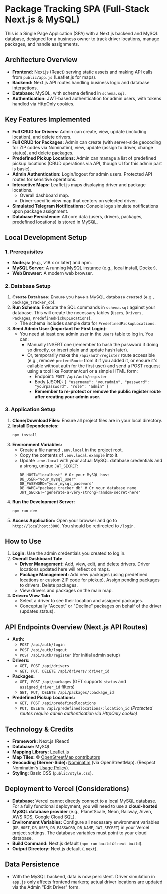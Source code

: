 # Package Tracking SPA (Full-Stack Next.js & MySQL)

This is a Single Page Application (SPA) with a Next.js backend and MySQL database, designed for a business owner to track driver locations, manage packages, and handle assignments.

## Architecture Overview

*   **Frontend:** Next.js (React) serving static assets and making API calls from `public/app.js` (Leaflet.js for maps).
*   **Backend:** Next.js API routes handling business logic and database interactions.
*   **Database:** MySQL, with schema defined in `schema.sql`.
*   **Authentication:** JWT-based authentication for admin users, with tokens handled via HttpOnly cookies.

## Key Features Implemented
*   **Full CRUD for Drivers:** Admin can create, view, update (including location), and delete drivers.
*   **Full CRUD for Packages:** Admin can create (with server-side geocoding for ZIP codes via Nominatim), view, update (assign to driver, change status), and delete packages.
*   **Predefined Pickup Locations:** Admin can manage a list of predefined pickup locations (CRUD operations via API, though UI for this admin part is basic).
*   **Admin Authentication:** Login/logout for admin users. Protected API routes for sensitive operations.
*   **Interactive Maps:** Leaflet.js maps displaying driver and package locations.
    *   Overall dashboard map.
    *   Driver-specific view map that centers on selected driver.
*   **Simulated Telegram Notifications:** Console logs simulate notifications upon package assignment.
*   **Database Persistence:** All core data (users, drivers, packages, predefined locations) is stored in MySQL.

## Local Development Setup

### 1. Prerequisites
*   **Node.js:** (e.g., v18.x or later) and npm.
*   **MySQL Server:** A running MySQL instance (e.g., local install, Docker).
*   **Web Browser:** A modern web browser.

### 2. Database Setup
1.  **Create Database:** Ensure you have a MySQL database created (e.g., `package_tracker_db`).
2.  **Run Schema:** Execute the SQL commands in `schema.sql` against your database. This will create the necessary tables (`Users`, `Drivers`, `Packages`, `PredefinedPickupLocations`).
    *   The schema includes sample data for `PredefinedPickupLocations`.
3.  **Seed Admin User (Important for First Login):**
    *   You need at least one admin user in the `Users` table to log in. You can:
        *   Manually INSERT one (remember to hash the password if doing so directly, or insert plain and update hash later).
        *   Or, temporarily make the `/api/auth/register` route accessible (e.g., remove `protectRoute` from it if you added it, or ensure it's callable without auth for the first user) and send a POST request using a tool like Postman/curl or a simple HTML form:
            *   Endpoint: `POST /api/auth/register`
            *   Body (JSON): `{ "username": "youradmin", "password": "yourpassword", "role": "admin" }`
            *   **Remember to re-protect or remove the public register route after creating your admin user.**

### 3. Application Setup
1.  **Clone/Download Files:** Ensure all project files are in your local directory.
2.  **Install Dependencies:**
    ```bash
    npm install
    ```
3.  **Environment Variables:**
    *   Create a file named `.env.local` in the project root.
    *   Copy the contents of `.env.local.example` into it.
    *   Update `.env.local` with your actual MySQL database credentials and a strong, unique `JWT_SECRET`:
        ```env
        DB_HOST="localhost" # Or your MySQL host
        DB_USER="your_mysql_user"
        DB_PASSWORD="your_mysql_password"
        DB_NAME="package_tracker_db" # Or your database name
        JWT_SECRET="generate-a-very-strong-random-secret-here" 
        ```
4.  **Run the Development Server:**
    ```bash
    npm run dev
    ```
5.  **Access Application:** Open your browser and go to `http://localhost:3000`. You should be redirected to `/login`.

## How to Use
1.  **Login:** Use the admin credentials you created to log in.
2.  **Overall Dashboard Tab:**
    *   **Driver Management:** Add, view, edit, and delete drivers. Driver locations updated here will reflect on maps.
    *   **Package Management:** Add new packages (using predefined locations or custom ZIP code for pickup). Assign pending packages to drivers. Delete packages.
    *   View drivers and packages on the main map.
3.  **Drivers View Tab:**
    *   Select a driver to see their location and assigned packages.
    *   Conceptually "Accept" or "Decline" packages on behalf of the driver (updates status).

## API Endpoints Overview (Next.js API Routes)
*   **Auth:**
    *   `POST /api/auth/login`
    *   `POST /api/auth/logout`
    *   `POST /api/auth/register` (for initial admin setup)
*   **Drivers:**
    *   `GET, POST /api/drivers`
    *   `GET, PUT, DELETE /api/drivers/:driver_id`
*   **Packages:**
    *   `GET, POST /api/packages` (GET supports `status` and `assigned_driver_id` filters)
    *   `GET, PUT, DELETE /api/packages/:package_id`
*   **Predefined Pickup Locations:**
    *   `GET, POST /api/predefinedlocations`
    *   `PUT, DELETE /api/predefinedlocations/:location_id`
*(Protected routes require admin authentication via HttpOnly cookie)*

## Technology & Credits
*   **Framework:** Next.js (React)
*   **Database:** MySQL
*   **Mapping Library:** [Leaflet.js](https://leafletjs.com/)
*   **Map Tiles:** &copy; [OpenStreetMap contributors](https://www.openstreetmap.org/copyright)
*   **Geocoding (Server-Side):** [Nominatim](https://nominatim.openstreetmap.org/) (via OpenStreetMap). (Respect Nominatim's [Usage Policy](https://operations.osmfoundation.org/policies/nominatim/)).
*   **Styling:** Basic CSS (`public/style.css`).

## Deployment to Vercel (Considerations)
*   **Database:** Vercel cannot directly connect to a local MySQL database. For a fully functional deployment, you will need to use a **cloud-hosted MySQL database provider** (e.g., PlanetScale, Neon, Railway, Aiven, AWS RDS, Google Cloud SQL).
*   **Environment Variables:** Configure all necessary environment variables (`DB_HOST`, `DB_USER`, `DB_PASSWORD`, `DB_NAME`, `JWT_SECRET`) in your Vercel project settings. The database variables must point to your cloud database.
*   **Build Command:** Next.js default (`npm run build` or `next build`).
*   **Output Directory:** Next.js default (`.next`).

## Data Persistence
*   With the MySQL backend, data is now persistent. Driver simulation in `app.js` only affects frontend markers; actual driver locations are updated via the Admin "Edit Driver" form.
```
